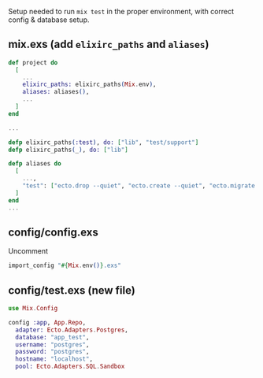 Setup needed to run `mix test` in the proper environment, with correct config & database setup.

## mix.exs (add `elixirc_paths` and `aliases`)

```elixir
def project do
  [
    ...
    elixirc_paths: elixirc_paths(Mix.env),
    aliases: aliases(),
    ...
  ]
end

...

defp elixirc_paths(:test), do: ["lib", "test/support"]
defp elixirc_paths(_), do: ["lib"]

defp aliases do
  [
    ...,
    "test": ["ecto.drop --quiet", "ecto.create --quiet", "ecto.migrate --quiet", "test"],
  ]
end
...
```

## config/config.exs

Uncomment 
```elixir
import_config "#{Mix.env()}.exs"
```

## config/test.exs (new file)

```elixir
use Mix.Config

config :app, App.Repo,
  adapter: Ecto.Adapters.Postgres,
  database: "app_test",
  username: "postgres",
  password: "postgres",
  hostname: "localhost",
  pool: Ecto.Adapters.SQL.Sandbox

```

